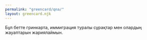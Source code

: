 ```yaml
---
permalink: "greencard/qna/"
layout: greencard.njk
---
```


Бұл бетте гринкарта, иммиграция туралы сұрақтар мен олардың жауаптарын жариялаймын.